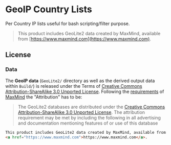 # GeoIP Country Lists #
Per Country IP lists useful for bash scripting/filter purpose.
> This product includes GeoLite2 data created by MaxMind, available from [https://www.maxmind.com](https://www.maxmind.com).


## License ##

### Data ###
The **GeoIP data** (`GeoLite2/` directory as well as the derived output data within `Build/`) is released under the Terms of [Creative Commons Attribution-ShareAlike 3.0 Unported License](http://creativecommons.org/licenses/by-sa/3.0/).
Following the [requirements](https://dev.maxmind.com/geoip/legacy/geolite/) of [MaxMind](https://dev.maxmind.com/geoip/legacy/geolite/) the "Attribution" has to be:

> The GeoLite2 databases are distributed under the [Creative Commons Attribution-ShareAlike 3.0 Unported License](http://creativecommons.org/licenses/by-sa/3.0/). The attribution requirement may be met by including the following in all advertising and documentation mentioning features of or use of this database

```html
This product includes GeoLite2 data created by MaxMind, available from
<a href="https://www.maxmind.com">https://www.maxmind.com</a>.
```
